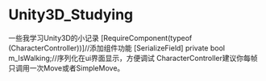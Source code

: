 # Unity3D_Studying
一些我学习Unity3D的小记录
[RequireComponent(typeof (CharacterController))]//添加组件功能
[SerializeField] private bool m_IsWalking;//序列化在ui界面显示，方便调试
CharacterController建议你每帧只调用一次Move或者SimpleMove。
